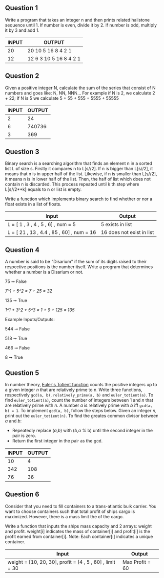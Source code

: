## Question 1 

Write a program that takes an integer n and then prints related hailstone sequence until 1. If number is even, divide it by 2. If number is odd, multiply it by 3 and add 1.

| INPUT | OUTPUT                 |
| ----- | ---------------------- |
| 20    | 20 10 5 16 8 4 2 1     |
| 12    | 12 6 3 10 5 16 8 4 2 1 |

## 

## Question 2

Given a positive integer N, calculate the sum of the series that consist of N numbers and goes like: N, NN, NNN... For example if N is 2, we calculate 2 + 22; if N is 5 we calculate 5 + 55 + 555 + 5555 + 55555

| INPUT | OUTPUT |
| ----- | ------ |
| 2     | 24     |
| 6     | 740736 |
| 3     | 369    |

## Question 3

Binary search is a searching algorithm that finds an element n in a sorted list L of size s. Firstly it compares n to L[s//2]. If n is bigger than L[s//2], it means that n is in upper half of the list. Likewise, if n is smaller than L[s//2], it means n is in lower half of the list. Then, the half of list which does not contain n is discarded. This process repeated until k th step where L[s//2**k] equals to n or list is empty.

Write a function which implements binary search to find whether or nor a float exists in a list of floats.

| Input                                     | Output                    |
| ----------------------------------------- | ------------------------- |
| L = [ 1 , 3 , 4 , 5 , 6] , num = 5        | 5 exists in list          |
| L = [ 21 , 13 , 4.4 , 85 , 60] , num = 16 | 16 does not exist in list |

## Question 4

A number is said to be "Disarium" if the sum of its digits raised to their respective positions is the number itself. Write a program that determines whether a number is a Disarium or not.

75 ➞ False

*7^1 + 5^2 = 7 + 25 = 32*

135 ➞ True

*1^1 + 3^2 + 5^3 = 1 + 9 + 125 = 135*

Example Inputs/Outputs:

544 ➞ False

518 ➞ True

466 ➞ False

8 ➞ True





## Question 5

In number theory, [Euler's Totient function](https://en.wikipedia.org/wiki/Euler's_totient_function) counts the positive integers up to a given integer *n* that are relatively prime to n. Write three functions, respectively `gcd(a, b)`, `relatively_prime(a, b)` and `euler_totient(a)`. To find `euler_totient(a)`, count the number of integers between 1 and *n* that are relatively prime with *n*. A number *a* is relatively prime with *b* iff `gcd(a, b) = 1`. To implement `gcd(a, b)`, follow the steps below. Given an integer *n*, print out the `euler_totient(n)`. To find the greates common divisor between *a* and *b*:

- Repeatedly replace (*a*,*b*) with (*b*,*a %* b) until the second integer in the pair is zero.
- Return the first integer in the pair as the gcd.

| INPUT | OUTPUT |
| ----- | ------ |
| 10    | 4      |
| 342   | 108    |
| 76    | 36     |

## Question 6

Consider that you need to fill containers to a trans-atlantic bulk carrier. You want to choose containers such that total profit of ships cargo is maximized. However, there is a mass limit the of the cargo.

Write a function that inputs the ships mass capacity and 2 arrays: weight and profit. weight[i] indicates the mass of container[i] and profit[i] is the profit earned from container[i]. Note: Each container[i] indicates a unique container.

| Input                                                     | Output          |
| --------------------------------------------------------- | --------------- |
| weight = [10, 20, 30], profit = [4 , 5 , 60] , limit = 30 | Max Profit = 60 |

